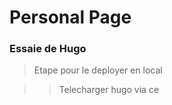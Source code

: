 # Personal Page

### Essaie de <b>Hugo</b> 

> Etape pour le deployer en local

>> Telecharger hugo via ce 


